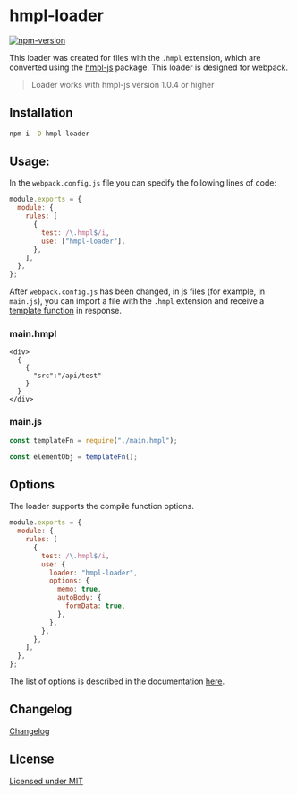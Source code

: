 # hmpl-loader

[![npm-version](https://img.shields.io/npm/v/hmpl-loader?logo=npm&color=fff)](https://www.npmjs.com/package/hmpl-loader)

This loader was created for files with the `.hmpl` extension, which are converted using the [hmpl-js](https://www.npmjs.com/package/hmpl-js) package. This loader is designed for webpack.

> Loader works with hmpl-js version 1.0.4 or higher

## Installation

```bash
npm i -D hmpl-loader
```

## Usage:

In the `webpack.config.js` file you can specify the following lines of code:

```javascript
module.exports = {
  module: {
    rules: [
      {
        test: /\.hmpl$/i,
        use: ["hmpl-loader"],
      },
    ],
  },
};
```

After `webpack.config.js` has been changed, in js files (for example, in `main.js`), you can import a file with the `.hmpl` extension and receive a [template function](https://hmpl-lang.dev/hmpl.html#compile) in response.

### main.hmpl

```hmpl
<div>
  {
    {
      "src":"/api/test"
    }
  }
</div>
```

### main.js

```javascript
const templateFn = require("./main.hmpl");

const elementObj = templateFn();
```

## Options

The loader supports the compile function options.

```javascript
module.exports = {
  module: {
    rules: [
      {
        test: /\.hmpl$/i,
        use: {
          loader: "hmpl-loader",
          options: {
            memo: true,
            autoBody: {
              formData: true,
            },
          },
        },
      },
    ],
  },
};
```

The list of options is described in the documentation [here](https://hmpl-lang.dev/hmpl.html#options).

## Changelog

[Changelog](https://github.com/hmpl-language/hmpl-loader/releases)

## License

[Licensed under MIT](https://github.com/hmpl-language/hmpl-loader/blob/master/LICENSE)
